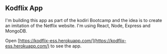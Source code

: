 
## Kodflix App

I'm building this app as part of the kodiri Bootcamp and the idea is to create an imitation of the Netflix website. I'm using React, Node, Express and MongoDB.

Open [https://kodflix-ess.herokuapp.com/](https://kodflix-ess.herokuapp.com/) to see the app.